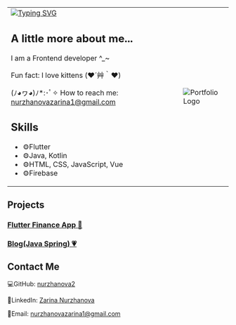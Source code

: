 
<!DOCTYPE html>
<html lang="en">
<body>
    <table>
        <tr>
            <td>
                <a href="https://git.io/typing-svg"><img src="https://readme-typing-svg.demolab.com?font=Tektur&weight=700&size=23&pause=500&color=F72EA9&width=435&lines=Hi,+I'am+Zarina+Nurzhanova+o((>ω< ))oo((>ω< ))o;" alt="Typing SVG" /></a>
                <h2>A little more about me...</h2>
                <p> I am a Frontend developer ^_~ </p>
                <p> Fun fact: I love kittens (❤️´艸｀❤️)</p>
                <p> (ﾉ◕ヮ◕)ﾉ*:･ﾟ✧ How to reach me: <a href="mailto:nurzhanovazarina1@gmail.com">nurzhanovazarina1@gmail.com</a> </p>
                <h2>Skills</h2>
                <ul>
            <li>⚙️Flutter</li>
            <li>⚙️Java, Kotlin</li>
            <li>⚙️HTML, CSS, JavaScript, Vue</li>
            <li>⚙️Firebase</li>
        </ul>
            </td>
            <td>
                <img src="https://i.pinimg.com/564x/06/4e/fe/064efef4105200431714134798a49811.jpg" alt="Portfolio Logo">
            </td>
        </tr>
    </table>
    <div class="container">
        <h2>Projects</h2>
        <h3><a href="https://github.com/nurzhanova2/flutter-finance-app-">Flutter Finance App 🐇</a></h3>
        <h3><a href="https://github.com/nurzhanova2/bl0g.DIAZ">Blog(Java Spring) 💗</a></h3>



</body>
<div class="contact-info">
            <h2>Contact Me</h2>
            <p>💻GitHub: <a href="https://github.com/nurzhanova2">nurzhanova2</a></p>
            <p>👀LinkedIn: <a href="https://www.linkedin.com/in/zarina-nurzhanova-6a72891b5/">Zarina Nurzhanova</a></p>
            <p>📩Email: <a href="mailto:nurzhanovazarina1@gmail.com">nurzhanovazarina1@gmail.com</a></p>   
</div>
<div>
    
</div>
</html>

